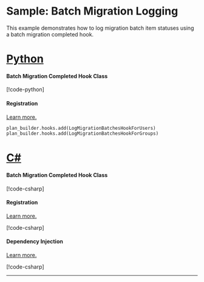 # Sample: Batch Migration Logging

This example demonstrates how to log migration batch item statuses using a batch migration completed hook.

# [Python](#tab/Python)

#### Batch Migration Completed Hook Class

[!code-python[](../../../../examples/Python.ExampleApplication/hooks/batch_migration_completed/log_migration_batches_hook.py)]

#### Registration

[Learn more.](~/samples/index.md?tabs=Python#hook-registration)

[//]: <> (Adding this as code as regions are not supported in Python snippets)
```Python
plan_builder.hooks.add(LogMigrationBatchesHookForUsers)
plan_builder.hooks.add(LogMigrationBatchesHookForGroups)
```

# [C#](#tab/CSharp)

#### Batch Migration Completed Hook Class

[!code-csharp[](../../../../examples/Csharp.ExampleApplication/Hooks/BatchMigrationCompleted/LogMigrationBatchesHook.cs#class)]

#### Registration

[Learn more.](~/samples/index.md?tabs=CSharp#hook-registration)

[!code-csharp[](../../../../examples/Csharp.ExampleApplication/MyMigrationApplication.cs#LogMigrationBatchesHook-Registration)]

#### Dependency Injection

[Learn more.](~/articles/dependency_injection.md)

[!code-csharp[](../../../../examples/Csharp.ExampleApplication/Program.cs#LogMigrationBatchesHook-DI)]

---
